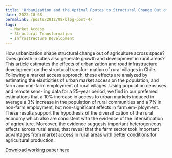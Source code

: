 ```yaml
---
title: 'Urbanization and the Optimal Routes to Structural Change Out of Agriculture'
date: 2022-10-08
permalink: /posts/2012/08/blog-post-4/
tags:
  - Market Access
  - Structural Transformation
  - Infrastructure Development
---
```


How urbanization shape structural change out of agriculture across space? Does growth in cities also generate growth and development in rural areas? This article estimates the effects of urbanization and road infrastructure development on the structural transfor- mation of rural villages in Chile. Following a market access approach, these effects are analyzed by estimating the elasticities of urban market access on the population, and farm and non-farm employment of rural villages. Using population censuses and remote sens- ing data for a 25–year period, we find in our preferred estimations that a 10% increase in access to urban markets induced in average a 3% increase in the population of rural communities and a 7% in non-farm employment, but non-significant effects in farm em- ployment. These results support the hypothesis of the diversification of the rural economy which also are consistent with the evidence of the intensification of agriculture. Moreover, the evidence suggests important heterogeneous effects across rural areas, that reveal that the farm sector took important advantages from market access in rural areas with better conditions for agricultural production.

[Download working paper here](https://rdcu.be/cW9RS)
